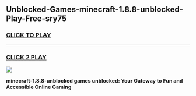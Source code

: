 
## Unblocked-Games-minecraft-1.8.8-unblocked-Play-Free-sry75
<h3>
<a href="https://premium76.site?title=minecraft-1.8.8-unblocked&ref=20M">CLICK TO PLAY</a></h3>
<hr>

<h3>
<a href="https://premium76.site?title=minecraft-1.8.8-unblocked&ref=20M">CLICK 2 PLAY</a>
  
</h3>

<a href="https://premium76.site?title=minecraft-1.8.8-unblocked&ref=19M"><img src="https://clearcache.store/games.png"></a>


**minecraft-1.8.8-unblocked games unblocked: Your Gateway to Fun and Accessible Online Gaming**
